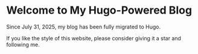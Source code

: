 # Welcome to My Hugo-Powered Blog

Since July 31, 2025, my blog has been fully migrated to Hugo.

If you like the style of this website, please consider giving it a star and following me.